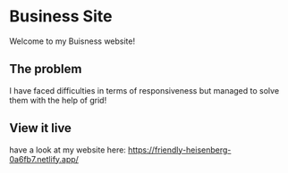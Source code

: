 # Business Site

Welcome to my Buisness website!

## The problem

I have faced difficulties in terms of responsiveness but managed to solve them with the help of grid!

## View it live
have a look at my website here:
https://friendly-heisenberg-0a6fb7.netlify.app/
